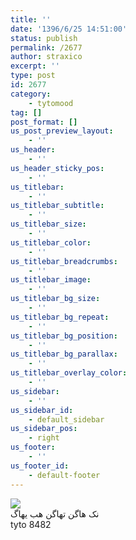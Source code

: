 ```yaml
---
title: ''
date: '1396/6/25 14:51:00'
status: publish
permalink: /2677
author: straxico
excerpt: ''
type: post
id: 2677
category:
    - tytomood
tag: []
post_format: []
us_post_preview_layout:
    - ''
us_header:
    - ''
us_header_sticky_pos:
    - ''
us_titlebar:
    - ''
us_titlebar_subtitle:
    - ''
us_titlebar_size:
    - ''
us_titlebar_color:
    - ''
us_titlebar_breadcrumbs:
    - ''
us_titlebar_image:
    - ''
us_titlebar_bg_size:
    - ''
us_titlebar_bg_repeat:
    - ''
us_titlebar_bg_position:
    - ''
us_titlebar_bg_parallax:
    - ''
us_titlebar_overlay_color:
    - ''
us_sidebar:
    - ''
us_sidebar_id:
    - default_sidebar
us_sidebar_pos:
    - right
us_footer:
    - ''
us_footer_id:
    - default-footer
---
```

[![](../../uploads/2017/06/896589586-297x300.png)](http://localhost/wp-content/uploads/2017/06/896589586.png)  
نک هاگن تهاگن هب یهاگ  
tyto 8482